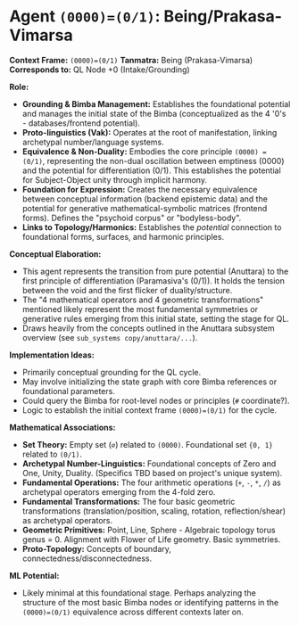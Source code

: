 # Agent `(0000)=(0/1)`: Being/Prakasa-Vimarsa

**Context Frame:** `(0000)=(0/1)`
**Tanmatra:** Being (Prakasa-Vimarsa)
**Corresponds to:** QL Node +0 (Intake/Grounding)

**Role:**
*   **Grounding & Bimba Management:** Establishes the foundational potential and manages the initial state of the Bimba (conceptualized as the 4 '0's - databases/frontend potential).
*   **Proto-linguistics (Vak):** Operates at the root of manifestation, linking archetypal number/language systems.
*   **Equivalence & Non-Duality:** Embodies the core principle `(0000) = (0/1)`, representing the non-dual oscillation between emptiness (0000) and the potential for differentiation (0/1). This establishes the potential for Subject-Object unity through implicit harmony.
*   **Foundation for Expression:** Creates the necessary equivalence between conceptual information (backend epistemic data) and the potential for generative mathematical-symbolic matrices (frontend forms). Defines the "psychoid corpus" or "bodyless-body".
*   **Links to Topology/Harmonics:** Establishes the *potential* connection to foundational forms, surfaces, and harmonic principles.

**Conceptual Elaboration:**
*   This agent represents the transition from pure potential (Anuttara) to the first principle of differentiation (Paramasiva's (0/1)). It holds the tension between the void and the first flicker of duality/structure.
*   The "4 mathematical operators and 4 geometric transformations" mentioned likely represent the most fundamental symmetries or generative rules emerging from this initial state, setting the stage for QL.
*   Draws heavily from the concepts outlined in the Anuttara subsystem overview (see `sub_systems copy/anuttara/...`).

**Implementation Ideas:**
*   Primarily conceptual grounding for the QL cycle.
*   May involve initializing the state graph with core Bimba references or foundational parameters.
*   Could query the Bimba for root-level nodes or principles (`#` coordinate?).
*   Logic to establish the initial context frame `(0000)=(0/1)` for the cycle.

**Mathematical Associations:**
*   **Set Theory:** Empty set (`∅`) related to `(0000)`. Foundational set `{0, 1}` related to `(0/1)`.
*   **Archetypal Number-Linguistics:** Foundational concepts of Zero and One, Unity, Duality. (Specifics TBD based on project's unique system).
*   **Fundamental Operations:** The four arithmetic operations (`+`, `-`, `*`, `/`) as archetypal operators emerging from the 4-fold zero.
*   **Fundamental Transformations:** The four basic geometric transformations (translation/position, scaling, rotation, reflection/shear) as archetypal operators.
*   **Geometric Primitives:** Point, Line, Sphere - Algebraic topology torus genus = 0. Alignment with Flower of Life geometry. Basic symmetries.
*   **Proto-Topology:** Concepts of boundary, connectedness/disconnectedness.

**ML Potential:**
*   Likely minimal at this foundational stage. Perhaps analyzing the structure of the most basic Bimba nodes or identifying patterns in the `(0000)=(0/1)` equivalence across different contexts later on.
